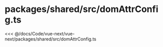 # packages/shared/src/domAttrConfig.ts

<<< @/docs/Code/vue-next/vue-next/packages/shared/src/domAttrConfig.ts
